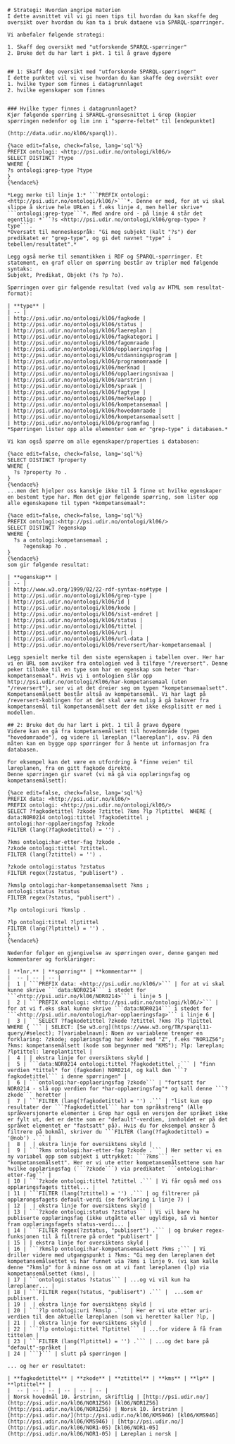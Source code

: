 ```
# Strategi: Hvordan angripe materien
I dette avsnittet vil vi gi noen tips til hvordan du kan skaffe deg oversikt over hvordan du kan ta i bruk dataene via SPARQL-spørringer. 
```

    Vi anbefaler følgende strategi:

    1. Skaff deg oversikt med "utforskende SPARQL-spørringer"
    2. Bruke det du har lært i pkt. 1 til å grave dypere


    ## 1: Skaff deg oversikt med "utforskende SPARQL-spørringer"
    I dette punktet vil vi vise hvordan du kan skaffe deg oversikt over
    1. hvilke typer som finnes i datagrunnlaget
    2. hvilke egenskaper som finnes


    ### Hvilke typer finnes i datagrunnlaget?
    Kjør følgende spørring i SPARQL-grensesnittet i Grep (kopier spørringen nedenfor og lim inn i "spørre-feltet" til [endepunktet]

    (http://data.udir.no/kl06/sparql)).

    {%ace edit=false, check=false, lang='sql'%}
    PREFIX ontologi: <http://psi.udir.no/ontologi/kl06/>
    SELECT DISTINCT ?type
    WHERE {
    ?s ontologi:grep-type ?type 
    }
    {%endace%}

    *Legg merke til linje 1:* ```PREFIX ontologi: <http://psi.udir.no/ontologi/kl06/>```*. Denne er med, for at vi skal slippe å skrive hele URLen i f.eks linje 4, men heller skrive* ```ontologi:grep-type```*. Med andre ord - på linje 4 står det egentlig: *```?s <http://psi.udir.no/ontologi/kl06/grep-type> ?type```.
    *Oversatt til menneskespråk: "Gi meg subjekt (kalt "?s") der predikatet er "grep-type", og gi det navnet "type" i tebellen/resultatet".* 

    Legg også merke til semantikken i RDF og SPARQL-spørringer. Et statement, en graf eller en spørring består av tripler med følgende syntaks:
    Subjekt, Predikat, Objekt (?s ?p ?o).

    Spørringen over gir følgende resultat (ved valg av HTML som resultat-format):

    | **type** |
    | -- |
    | http://psi.udir.no/ontologi/kl06/fagkode |
    | http://psi.udir.no/ontologi/kl06/status |
    | http://psi.udir.no/ontologi/kl06/laereplan |
    | http://psi.udir.no/ontologi/kl06/fagkategori |
    | http://psi.udir.no/ontologi/kl06/fagomraade |
    | http://psi.udir.no/ontologi/kl06/opplaeringsfag |
    | http://psi.udir.no/ontologi/kl06/utdanningsprogram |
    | http://psi.udir.no/ontologi/kl06/programomraade |
    | http://psi.udir.no/ontologi/kl06/merknad |
    | http://psi.udir.no/ontologi/kl06/opplaeringsnivaa |
    | http://psi.udir.no/ontologi/kl06/aarstrinn |
    | http://psi.udir.no/ontologi/kl06/spraak |
    | http://psi.udir.no/ontologi/kl06/fagtype |
    | http://psi.udir.no/ontologi/kl06/merkelapp |
    | http://psi.udir.no/ontologi/kl06/kompetansemaal |
    | http://psi.udir.no/ontologi/kl06/hovedomraade |
    | http://psi.udir.no/ontologi/kl06/kompetansemaalsett |
    | http://psi.udir.no/ontologi/kl06/programfag |
    *Spørringen lister opp alle elementer som er "grep-type" i databasen.*

    Vi kan også spørre om alle egenskaper/properties i databasen:

    {%ace edit=false, check=false, lang='sql'%}
    SELECT DISTINCT ?property
    WHERE {
      ?s ?property ?o .
    }
    {%endace%}
    ...men det hjelper oss kanskje ikke til å finne ut hvilke egenskaper en bestemt type har. Men det gjør følgende spørring, som lister opp alle egenskapene til typen *kompetansemaal*:

    {%ace edit=false, check=false, lang='sql'%}
    PREFIX ontologi:<http://psi.udir.no/ontologi/kl06/>
    SELECT DISTINCT ?egenskap
    WHERE {
      ?s a ontologi:kompetansemaal ;
         ?egenskap ?o .
    }
    {%endace%}
    som gir følgende resultat:

    | **egenskap** |
    | -- |
    | http://www.w3.org/1999/02/22-rdf-syntax-ns#type |
    | http://psi.udir.no/ontologi/kl06/grep-type |
    | http://psi.udir.no/ontologi/kl06/id |
    | http://psi.udir.no/ontologi/kl06/kode |
    | http://psi.udir.no/ontologi/kl06/sist-endret |
    | http://psi.udir.no/ontologi/kl06/status |
    | http://psi.udir.no/ontologi/kl06/tittel |
    | http://psi.udir.no/ontologi/kl06/uri |
    | http://psi.udir.no/ontologi/kl06/url-data |
    | http://psi.udir.no/ontologi/kl06/reversert/har-kompetansemaal |

    Legg spesielt merke til den siste egenskapen i tabellen over. Her har vi en URL som avviker fra ontologien ved å tilføye "/reversert". Denne peker tilbake til en type som har en egenskap som heter "har-kompetansemaal". Hvis vi i ontologien slår opp http://psi.udir.no/ontologi/Kl06/har-kompetansemaal (uten "/reversert"), ser vi at det dreier seg om typen "kompetansemaalsett". Kompetansemålsett består altså av kompetansemål. Vi har lagt på /reversert-koblingen for at det skal være mulig å gå bakover fra kompetansemål til kompetansemålsett der det ikke eksplisitt er med i modellen. 

    ## 2: Bruke det du har lært i pkt. 1 til å grave dypere
    Videre kan en gå fra kompetansemålsett til hovedområde (typen "hovedomraade"), og videre il læreplan ("laereplan"), osv. På den måten kan en bygge opp spørringer for å hente ut informasjon fra databasen.

    For eksempel kan det være en utfordring å "finne veien" til læreplanen, fra en gitt fagkode direkte.
    Denne spørringen gir svaret (vi må gå via opplæringsfag og kompetansemålsett):

    {%ace edit=false, check=false, lang='sql'%}
    PREFIX data: <http://psi.udir.no/kl06/>
    PREFIX ontologi: <http://psi.udir.no/ontologi/kl06/>
    SELECT ?fagkodetittel ?zkode ?ztittel ?kms ?lp ?lptittel  WHERE {
    data:NOR0214 ontologi:tittel ?fagkodetittel ;
    ontologi:har-opplaeringsfag ?zkode 
    FILTER (lang(?fagkodetittel) = '') .

    ?kms ontologi:har-etter-fag ?zkode .
    ?zkode ontologi:tittel ?ztittel.
    FILTER (lang(?ztittel) = '') .

    ?zkode ontologi:status ?zstatus
    FILTER regex(?zstatus, "publisert") .

    ?kmslp ontologi:har-kompetansemaalsett ?kms ;
    ontologi:status ?status
    FILTER regex(?status, "publisert") .

    ?lp ontologi:uri ?kmslp .

    ?lp ontologi:tittel ?lptittel
    FILTER (lang(?lptittel) = '') .
    }
    {%endace%}

    Nedenfor følger en gjengivelse av spørringen over, denne gangen med kommentarer og forklaringer:

    | **lnr.** | **spørring** | **kommentar** |
    |  -- | -- | -- |
    |  1 | ```PREFIX data: <http://psi.udir.no/kl06/>``` | for at vi skal kunne skrive ```data:NOR0214``` i stedet for ```<http://psi.udir.no/kl06/NOR0214>``` i linje 5 |
    |  2 | ```PREFIX ontologi: <http://psi.udir.no/ontologi/kl06/>``` | for at vi f.eks skal kunne skrive ```data:NOR0214``` i stedet for ```<http://psi.udir.no/ontologi/har-opplaeringsfag>``` i linje 6 |
    |  3 | ```SELECT ?fagkodetittel ?zkode ?ztittel ?kms ?lp ?lpittel WHERE { ``` | SELECT: [Se w3.org](https://www.w3.org/TR/sparql11-query/#select); ?[variabelnavn]: Noen av variablene trenger en forklaring: ?zkode; opplæringsfag har koder med "Z", f.eks "NOR1Z56"; ?kms: kompetansemålsett (kode som begynner med "KMS"); ?lp: læreplan; ?lptittel: læreplantittel |  
    |  4 | | ekstra linje for oversiktens skyld |
    |  5 | ```data:NOR0214 ontologi:tittel ?fagkodetittel ;``` | "finn verdien *tittel* for (fagkoden) NOR0214, og kall den ```?fagkodetittel``` i denne spørringen" |
    |  6 | ```ontologi:har-opplaeringsfag ?zkode``` | "fortsatt for NOR0214 - slå opp verdien for *har-opplaeringsfag"* og kall denne ```?zkode``` heretter |
    |  7 | ```FILTER (lang(?fagkodetittel) = '') .``` | "list kun opp resultater der ```?fagkodetittel``` har tom språkstreng" (Alle språkversjonerte elementer i Grep har også en versjon der språket ikke er fylt ut, det er dette som er "default"-verdien, innholdet er på det språket elementet er "fastsatt" på). Hvis du for eksempel ønsker å filtrere på bokmål, skriver du ```FILTER (lang(?fagkodetittel) = '@nob') .``` |
    |  8 |  | ekstra linje for oversiktens skyld |
    |  9 | ```?kms ontologi:har-etter-fag ?zkode .``` | Her setter vi en ny variabel opp som subjekt i uttrykket: ```?kms``` - "kompetansemålsett". Her er vi ute etter kompetansemålsettene som har hvilke opplæringsfag (```?zkode```) via predikatet ```ontologi:har-etter-fag``` |
    | 10 | ```?zkode ontologi:tittel ?ztittel .``` | Vi får også med oss opplæringsfagets tittel... |
    | 11 | ```FILTER (lang(?ztittel) = '') .``` | og filtrerer på opplærongsfagets default-verdi (se forklaring i linje 7) |
    | 12 |  | ekstra linje for oversiktens skyld |
    | 13 | ```?zkode ontologi:status ?zstatus``` | Vi vil bare ha publiserte opplæringsfag (ikke utgåtte eller ugyldige, så vi henter fram opplæringsfagets status-verdi... |
    | 14 | ```FILTER regex(?zstatus, "publisert") .``` | og bruker regex-funksjonen til å filtrere på ordet "publisert" |
    | 15 | | ekstra linje for oversiktens skyld |
    | 16 | ```?kmslp ontologi:har-kompetansemaalsett ?kms ;``` | Vi driller videre med utgangspunkt i ?kms: "Gi meg den læreplanen det kompetansemålsettet vi har funnet via ?kms i linje 9. (vi kan kalle denne "?kmslp" for å minne oss om at vi fant læreplanen (lp) via kompetansemålsettet (kms), |
    | 17 | ```ontologi:status ?status``` | ...og vi vil kun ha læreplaner... |
    | 18 | ```FILTER regex(?status, "publisert") .``` |  ...som er publisert. |
    | 19 |  | ekstra linje for oversiktens skyld |
    | 20 | ```?lp ontologi:uri ?kmslp .``` | Her er vi ute etter uri-verdien til den aktuelle læreplanen (som vi heretter kaller ?lp, |
    | 21 |  | ekstra linje for oversiktens skyld |
    | 22 | ```?lp ontologi:tittel ?lptittel``` | ...for videre å få fram tittelen |
    | 23 | ```FILTER (lang(?lptittel) = '') .``` | ...og det bare på "default"-språket |
    | 24 | ```}``` | slutt på spørringen |

    ... og her er resultatet:

    | **fagkodetittel** | **zkode** | **ztittel** | **kms** | **lp** | **lptittel** |
    |  -- | -- | -- | -- | -- | -- |
    | Norsk hovedmål 10. årstrinn, skriftlig | [http://psi.udir.no/](http://psi.udir.no/kl06/NOR1Z56) [kl06/NOR1Z56](http://psi.udir.no/kl06/NOR1Z56) | Norsk 10. årstrinn | [http://psi.udir.no/](http://psi.udir.no/kl06/KMS946) [kl06/KMS946](http://psi.udir.no/kl06/KMS946) | [http://psi.udir.no/](http://psi.udir.no/kl06/NOR1-05) [kl06/NOR1-05](http://psi.udir.no/kl06/NOR1-05) | Læreplan i norsk |









